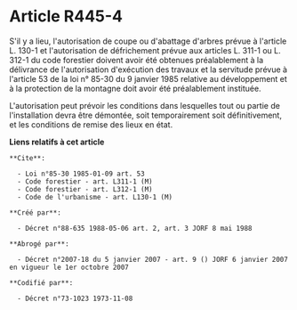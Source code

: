 # Article R445-4

S'il y a lieu, l'autorisation de coupe ou d'abattage d'arbres prévue à l'article L. 130-1 et l'autorisation de défrichement
prévue aux articles L. 311-1 ou L. 312-1 du code forestier doivent avoir été obtenues préalablement à la délivrance de
l'autorisation d'exécution des travaux et la servitude prévue à l'article 53 de la loi n° 85-30 du 9 janvier 1985 relative au
développement et à la protection de la montagne doit avoir été préalablement instituée.

L'autorisation peut prévoir les conditions dans lesquelles tout ou partie de l'installation devra être démontée, soit
temporairement soit définitivement, et les conditions de remise des lieux en état.

**Liens relatifs à cet article**

	**Cite**:

	  - Loi n°85-30 1985-01-09 art. 53
	  - Code forestier - art. L311-1 (M)
	  - Code forestier - art. L312-1 (M)
	  - Code de l'urbanisme - art. L130-1 (M)

	**Créé par**:

	  - Décret n°88-635 1988-05-06 art. 2, art. 3 JORF 8 mai 1988

	**Abrogé par**:

	  - Décret n°2007-18 du 5 janvier 2007 - art. 9 () JORF 6 janvier 2007 en vigueur le 1er octobre 2007

	**Codifié par**:

	  - Décret n°73-1023 1973-11-08
